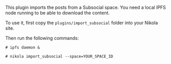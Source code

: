 This plugin imports the posts from a Subsocial space.  You need a local IPFS node running to be able to download the content.

To use it, first copy the `plugins/import_subsocial` folder into your Nikola site. 

Then run the following commands:
```
# ipfs daemon &

# nikola import_subsocial --space=YOUR_SPACE_ID
```
